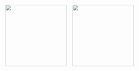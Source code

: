 <p align="center">
  <img src="https://github-readme-stats.vercel.app/api?username=OuterCyrex&show_icons=true&theme=vue" height="200"/>
  &nbsp;&nbsp;&nbsp;
  <img src="https://github-readme-stats.vercel.app/api/top-langs/?username=OuterCyrex&layout=compact&theme=vue" height="200"/>
</p>









